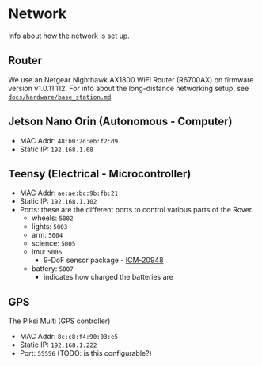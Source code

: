 # Network

Info about how the network is set up.

## Router

We use an Netgear Nighthawk AX1800 WiFi Router (R6700AX) on firmware version v1.0.11.112. For info about the long-distance networking setup, see [`docs/hardware/base_station.md`](hardware/base_station.md).

## Jetson Nano Orin (Autonomous - Computer)

- MAC Addr: `48:b0:2d:eb:f2:d9`
- Static IP: `192.168.1.68`

## Teensy (Electrical - Microcontroller)

- MAC Addr: `ae:ae:bc:9b:fb:21`
- Static IP: `192.168.1.102`
- Ports: these are the different ports to control various parts of the Rover.
  - wheels: `5002`
  - lights: `5003`
  - arm: `5004`
  - science: `5005`
  - imu: `5006`
    - 9-DoF sensor package - [ICM-20948](https://www.adafruit.com/product/4554)
  - battery: `5007`
    - indicates how charged the batteries are

## GPS

The Piksi Multi (GPS controller)

- MAC Addr: `8c:c8:f4:90:03:e5`
- Static IP: `192.168.1.222`
- Port: `55556` (TODO: is this configurable?)
